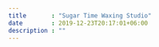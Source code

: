 ```yaml
---
title       : "Sugar Time Waxing Studio"
date        : 2019-12-23T20:17:01+06:00
description : ""
---
```


